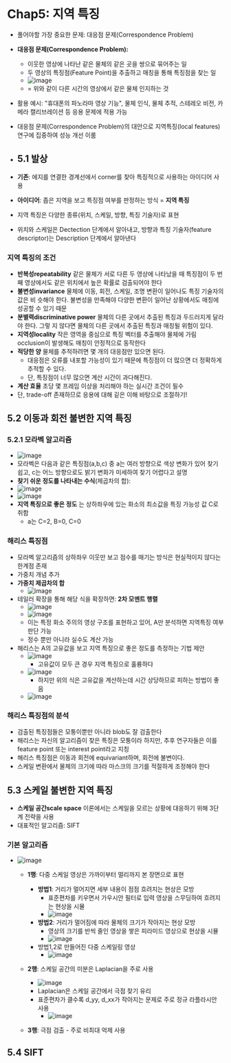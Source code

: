 # Chap5: 지역 특징
- 풀어야할 가장 중요한 문제: 대응점 문제(Correspondence Problem)
- **대응점 문제(Correspondence Problem):**
  - 이웃한 영상에 나타난 같은 물체의 같은 곳을 쌍으로 묶어주는 일
  - 두 영상의 특징점(Feature Point)을 추출하고 매칭을 통해 특징점을 찾는 일
  - ![image](https://github.com/user-attachments/assets/ab090560-32ed-42c4-8764-e1162b70551c)
  - = 위와 같이 다른 시간의 영상에서 같은 물체 인지하는 것
- 활용 예시: "휴대폰의 파노라마 영상 기능", 물체 인식, 물체 추적, 스테레오 비전, 카메라 캘리브레이션 등 응용 문제에 적용 가능
- 대응점 문제(Correspondence Problem)의 대안으로 지역특징(local features) 연구에 집중하여 성능 개선 이룸

- ## 5.1 발상
- **기존**: 에지를 연결한 경계선에서 corner를 찾아 특징적으로 사용하는 아이디어 사용
- **아이디어**: 좁은 지역을 보고 특징점 여부를 판정하는 방식 = **지역 특징**
- 지역 특징은 다양한 종류(위치, 스케일, 방향, 특징 기술자)로 표현
- 위치와 스케일은 Dectection 단계에서 알아내고, 방향과 특징 기술자(feature descriptor)는 Description 단계에서 알아낸다

### 지역 특징의 조건
- **반복성repeatability** 같은 물체가 서로 다른 두 영상에 나타났을 때 특징점이 두 번째 영상에서도 같은 위치에서 높은 확률로 검출되어야 한다
- **불변성invariance** 물체에 이동, 회전, 스케일, 조명 변환이 일어나도 특징 기술자의 값은 비 
슷해야 한다. 불변성을 만족해야 다양한 변환이 일어난 상황에서도 매칭에 성공할 수 있기 
때문
- **분별력discriminative power** 물체의 다른 곳에서 추출된 특징과 두드러지게 달라야 한다. 그렇 
지 않다면 물체의 다른 곳에서 추출된 특징과 매칭될 위험이 있다. 
- **지역성locality** 작은 영역을 중심으로 특징 벡터를 추출해야 물체에 가림occlusion이 발생해도 
매칭이 안정적으로 동작한다 
- **적당한 양** 물체를 추적하려면 몇 개의 대응점만 있으면 된다.
  - 대응점은 오류를 내포할 가능성이 있기 때문에 특징점이 더 많으면 더 정확하게 추적할 수 있다.
  - 단, 특징점이 너무 많으면 계산 시간이 과다해진다. 
- **계산 효율** 초당 몇 프레임 이상을 처리해야 하는 실시간 조건이 필수
- 단, trade-off 존재하므로 응용에 대해 깉은 이해 바탕으로 조절하기!

## 5.2 이동과 회전 불변한 지역 특징

### 5.2.1 모라벡 알고리즘
- ![image](https://github.com/user-attachments/assets/5482ea9c-ce78-4694-b551-d32fbe8e1149)
- 모라벡은 다음과 같은 특징점(a,b,c) 중 a는 여러 방향으로 색상 변화가 있어 찾기 쉽고, c는 어느 방향으로도 밝기 변화가 미세하여 찾기 어렵다고 설명
- **찾기 쉬운 정도를 나타내는 수식**(제곱차의 합):
- ![image](https://github.com/user-attachments/assets/1aa8d36f-ad4f-417d-bb5e-b28563f58594)
- ![image](https://github.com/user-attachments/assets/155b1b18-1859-4405-9c1d-794a6fbbeefb)
- **지역 특징으로 좋은 정도** 는 상하좌우에 있는 화소의 최소값을 특징 가능성 값 C로 취함
  - a는 C=2, B=0, C=0

### 해리스 특징점
- 모라벡 알고리즘의 상하좌우 이웃만 보고 점수를 매기는 방식은 현실적이지 않다는 한계점 존재
- 가중치 개념 추가
- **가중치 제곱차의 합**
  - ![image](https://github.com/user-attachments/assets/a7a1a16d-69d4-4b40-8cd7-0e7bd41b8b48)
- 테일러 확장을 통해 해당 식을 확장하면: **2차 모멘트 행렬**
  - ![image](https://github.com/user-attachments/assets/49b281ba-ea8c-488d-a030-9e35f715e181)
  - ![image](https://github.com/user-attachments/assets/4edb16d3-e1ed-4cd4-8dd0-66cf9af3a89a)
  - 이는 특정 화소 주의의 영상 구조를 표현하고 있어, A만 분석하면 지역특징 여부 판단 가능
  - 정수 뿐만 아니라 실수도 계산 가능
- 해리스는 A의 고유값을 보고 지역 특징으로 좋은 정도를 측정하는 기법 제안
  - ![image](https://github.com/user-attachments/assets/11d35548-55e2-4d08-a164-3e9bab4dbfbe)
    - 고유값이 모두 큰 경우 지역 특징으로 훌륭하다
  - ![image](https://github.com/user-attachments/assets/b4233836-7b00-4168-979d-1e3828f61075)
    - 하지만 위의 식은 고유값을 계산하는데 시간 상당하므로 피하는 방법이 좋음
  - ![image](https://github.com/user-attachments/assets/f4a0ddee-a02c-42a5-9219-d90b6252ed6a)

### 해리스 특징점의 분석
- 검출된 특징점들은 모퉁이뿐만 아니라 blob도 잘 검출한다
- 해리스는 자신의 알고리즘이 찾은 특징은 모퉁이라 하지만, 추후 연구자들은 이를 feature point 또는 interest point라고 지칭
- 해리스 특징점은 이동과 회전에 equivariant하며, 회전에 불변이다.
- 스케일 변환에서 물체의 크기에 따라 마스크의 크기를 적절하게 조정해야 한다

## 5.3 스케일 불변한 지역 특징
- **스케일 공간scale space** 이론에서는 스케일을 모르는 상황에 대응하기 위해 3단계 전략을 사용
- 대표적인 알고리즘: SIFT

### 기본 알고리즘
- ![image](https://github.com/user-attachments/assets/22d928eb-7de6-4182-954c-a22a6b8b7b55)
  - **1행**: 다중 스케일 영상은 가까이부터 멀리까지 본 장면으로 표현
    - **방법1**: 거리가 멀어지면 세부 내용이 점점 흐려지는 현상은 모방
      - 표준편차를 키우면서 가우시안 필터로 입력 영상을 스무딩하여 흐려지는 현상을 시뮬
      - ![image](https://github.com/user-attachments/assets/f4ba9ebc-8167-4bba-8f24-b00cb5271037)
    - **방법2**: 거리가 멀어짐에 따라 물체의 크기가 작아지는 현상 모방
      - 영상의 크기를 반씩 줄인 영상을 쌓은 피라미드 영상으로 현상을 시뮬
      - ![image](https://github.com/user-attachments/assets/f75a0b8c-25ca-4241-a6b1-ad289b8f3aed)
    - 방법1,2로 만들어진 다중 스케일링 영상
      - ![image](https://github.com/user-attachments/assets/ae9497e1-f293-4e89-a043-24a15486c823)
   
  - **2행**: 스케일 공간의 미분은 Laplacian을 주로 사용
    - ![image](https://github.com/user-attachments/assets/bcc568ec-be72-4b20-ad49-c68fbebb0888)
    - Laplacian은 스케일 공간에서 극점 찾기 유리
    - 표준편차가 클수록 d_yy, d_xx가 작아지는 문제로 주로 정규 라플라시안 사용
      - ![image](https://github.com/user-attachments/assets/abba1aa1-652e-4570-b846-ecb03081c376)
  - **3행**: 극점 검출 - 주로 비최대 억제 사용
  
## 5.4 SIFT


